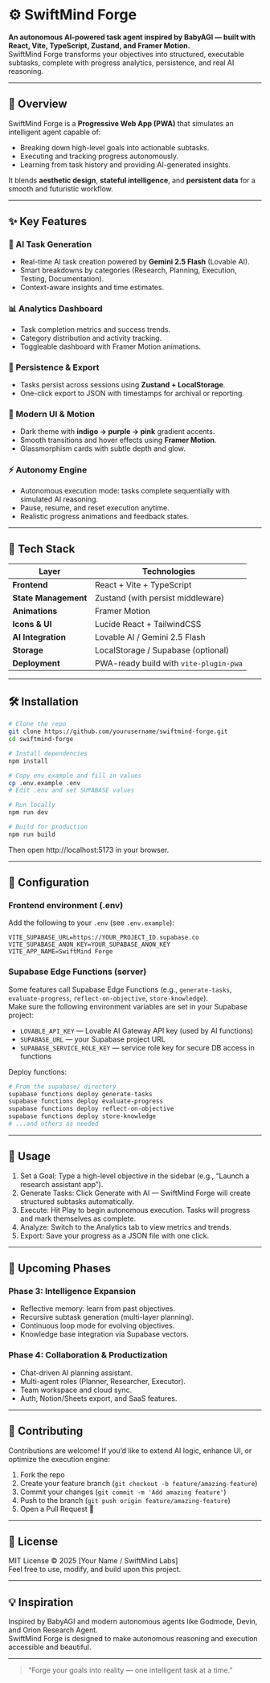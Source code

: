 # ⚙️ SwiftMind Forge
**An autonomous AI-powered task agent inspired by BabyAGI — built with React, Vite, TypeScript, Zustand, and Framer Motion.**  
SwiftMind Forge transforms your objectives into structured, executable subtasks, complete with progress analytics, persistence, and real AI reasoning.

---

## 🚀 Overview

SwiftMind Forge is a **Progressive Web App (PWA)** that simulates an intelligent agent capable of:
- Breaking down high-level goals into actionable subtasks.
- Executing and tracking progress autonomously.
- Learning from task history and providing AI-generated insights.

It blends **aesthetic design**, **stateful intelligence**, and **persistent data** for a smooth and futuristic workflow.

---

## ✨ Key Features

### 🧠 AI Task Generation
- Real-time AI task creation powered by **Gemini 2.5 Flash** (Lovable AI).
- Smart breakdowns by categories (Research, Planning, Execution, Testing, Documentation).
- Context-aware insights and time estimates.

### 📊 Analytics Dashboard
- Task completion metrics and success trends.
- Category distribution and activity tracking.
- Toggleable dashboard with Framer Motion animations.

### 💾 Persistence & Export
- Tasks persist across sessions using **Zustand + LocalStorage**.
- One-click export to JSON with timestamps for archival or reporting.

### 🎨 Modern UI & Motion
- Dark theme with **indigo → purple → pink** gradient accents.
- Smooth transitions and hover effects using **Framer Motion**.
- Glassmorphism cards with subtle depth and glow.

### ⚡ Autonomy Engine
- Autonomous execution mode: tasks complete sequentially with simulated AI reasoning.
- Pause, resume, and reset execution anytime.
- Realistic progress animations and feedback states.

---

## 🧩 Tech Stack

| Layer | Technologies |
|-------|---------------|
| **Frontend** | React + Vite + TypeScript |
| **State Management** | Zustand (with persist middleware) |
| **Animations** | Framer Motion |
| **Icons & UI** | Lucide React + TailwindCSS |
| **AI Integration** | Lovable AI / Gemini 2.5 Flash |
| **Storage** | LocalStorage / Supabase (optional) |
| **Deployment** | PWA-ready build with `vite-plugin-pwa` |

---

## 🛠️ Installation

```bash
# Clone the repo
git clone https://github.com/yourusername/swiftmind-forge.git
cd swiftmind-forge

# Install dependencies
npm install

# Copy env example and fill in values
cp .env.example .env
# Edit .env and set SUPABASE values

# Run locally
npm run dev

# Build for production
npm run build
```

Then open http://localhost:5173 in your browser.

---

## 🔧 Configuration

### Frontend environment (.env)
Add the following to your `.env` (see `.env.example`):

```
VITE_SUPABASE_URL=https://YOUR_PROJECT_ID.supabase.co
VITE_SUPABASE_ANON_KEY=YOUR_SUPABASE_ANON_KEY
VITE_APP_NAME=SwiftMind Forge
```

### Supabase Edge Functions (server)
Some features call Supabase Edge Functions (e.g., `generate-tasks`, `evaluate-progress`, `reflect-on-objective`, `store-knowledge`).  
Make sure the following environment variables are set in your Supabase project:

- `LOVABLE_API_KEY` — Lovable AI Gateway API key (used by AI functions)
- `SUPABASE_URL` — your Supabase project URL
- `SUPABASE_SERVICE_ROLE_KEY` — service role key for secure DB access in functions

Deploy functions:

```bash
# From the supabase/ directory
supabase functions deploy generate-tasks
supabase functions deploy evaluate-progress
supabase functions deploy reflect-on-objective
supabase functions deploy store-knowledge
# ...and others as needed
```

---

## 🧠 Usage

1. Set a Goal: Type a high-level objective in the sidebar (e.g., “Launch a research assistant app”).
2. Generate Tasks: Click Generate with AI — SwiftMind Forge will create structured subtasks automatically.
3. Execute: Hit Play to begin autonomous execution. Tasks will progress and mark themselves as complete.
4. Analyze: Switch to the Analytics tab to view metrics and trends.
5. Export: Save your progress as a JSON file with one click.

---

## 🧪 Upcoming Phases

### Phase 3: Intelligence Expansion
- Reflective memory: learn from past objectives.
- Recursive subtask generation (multi-layer planning).
- Continuous loop mode for evolving objectives.
- Knowledge base integration via Supabase vectors.

### Phase 4: Collaboration & Productization
- Chat-driven AI planning assistant.
- Multi-agent roles (Planner, Researcher, Executor).
- Team workspace and cloud sync.
- Auth, Notion/Sheets export, and SaaS features.

---

## 🤝 Contributing

Contributions are welcome!
If you’d like to extend AI logic, enhance UI, or optimize the execution engine:

1. Fork the repo  
2. Create your feature branch (`git checkout -b feature/amazing-feature`)  
3. Commit your changes (`git commit -m 'Add amazing feature'`)  
4. Push to the branch (`git push origin feature/amazing-feature`)  
5. Open a Pull Request 🚀

---

## 📜 License

MIT License © 2025 [Your Name / SwiftMind Labs]  
Feel free to use, modify, and build upon this project.

---

## 💡 Inspiration

Inspired by BabyAGI and modern autonomous agents like Godmode, Devin, and Orion Research Agent.  
SwiftMind Forge is designed to make autonomous reasoning and execution accessible and beautiful.

---

> “Forge your goals into reality — one intelligent task at a time.” 
